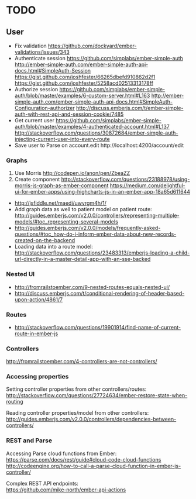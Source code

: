 # TODO

## User

- Fix validation https://github.com/dockyard/ember-validations/issues/343
- Authenticate session
  https://github.com/simplabs/ember-simple-auth
  http://ember-simple-auth.com/ember-simple-auth-api-docs.html#SimpleAuth-Session
  https://gist.github.com/joshfester/66265dbefd910862d2f1
  https://gist.github.com/joshfester/5258acd02513313178ff
- Authorize session
  https://github.com/simplabs/ember-simple-auth/blob/master/examples/6-custom-server.html#L163
  http://ember-simple-auth.com/ember-simple-auth-api-docs.html#SimpleAuth-Configuration-authorizer
  http://discuss.emberjs.com/t/ember-simple-auth-with-rest-api-and-session-cookie/7485
- Get current user
  https://github.com/simplabs/ember-simple-auth/blob/master/examples/4-authenticated-account.html#L137
  http://stackoverflow.com/questions/30872684/ember-simple-auth-injecting-current-user-into-every-route
- Save user to Parse on account.edit
  http://localhost:4200/account/edit

### Graphs

1. Use Morris http://codepen.io/anon/pen/ZbeaZZ
2. Create component
   http://stackoverflow.com/questions/23188978/using-morris-js-graph-as-ember-component
   https://medium.com/delightful-ui-for-ember-apps/using-highcharts-js-in-an-ember-app-18a65d611644

- http://jsfiddle.net/maedi/uwvrgm4h/1/
- Add graph data as well to patient model on patient route:  
  http://guides.emberjs.com/v2.0.0/controllers/representing-multiple-models/#toc_representing-several-models
- http://guides.emberjs.com/v2.0.0/models/frequently-asked-questions/#toc_how-do-i-inform-ember-data-about-new-records-created-on-the-backend
- Loading data into a route model:  
  http://stackoverflow.com/questions/23483313/emberjs-loading-a-child-url-directly-in-a-master-detail-app-with-an-sse-backed

### Nested UI

- http://fromrailstoember.com/9-nested-routes-equals-nested-ui/
- http://discuss.emberjs.com/t/conditional-rendering-of-header-based-upon-action/4861/7

### Routes

- http://stackoverflow.com/questions/19901914/find-name-of-current-route-in-ember-js

### Controllers

http://fromrailstoember.com/4-controllers-are-not-controllers/

### Accessing properties

Setting controller properties from other controllers/routes:  
http://stackoverflow.com/questions/27724634/ember-restore-state-when-routing

Reading controller properties/model from other controllers:  
http://guides.emberjs.com/v2.0.0/controllers/dependencies-between-controllers/

### REST and Parse

Accessing Parse cloud functions from Ember:  
https://parse.com/docs/rest/guide#cloud-code-cloud-functions  
http://codeengine.org/how-to-call-a-parse-cloud-function-in-ember-js-controller/  

Complex REST API endpoints:  
https://github.com/mike-north/ember-api-actions  
